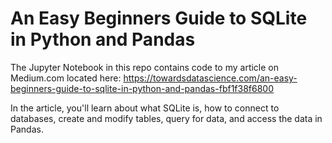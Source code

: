 # An Easy Beginners Guide to SQLite in Python and Pandas

The Jupyter Notebook in this repo contains code to my article on Medium.com located here: https://towardsdatascience.com/an-easy-beginners-guide-to-sqlite-in-python-and-pandas-fbf1f38f6800

In the article, you'll learn about what SQLite is, how to connect to databases, create and modify tables, query for data, and access the data in Pandas.
